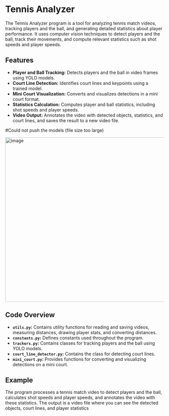# Tennis Analyzer

The Tennis Analyzer program is a tool for analyzing tennis match videos, tracking players and the ball, and generating detailed statistics about player performance. It uses computer vision techniques to detect players and the ball, track their movements, and compute relevant statistics such as shot speeds and player speeds.

## Features

- **Player and Ball Tracking:** Detects players and the ball in video frames using YOLO models.
- **Court Line Detection:** Identifies court lines and keypoints using a trained model.
- **Mini Court Visualization:** Converts and visualizes detections in a mini court format.
- **Statistics Calculation:** Computes player and ball statistics, including shot speeds and player speeds.
- **Video Output:** Annotates the video with detected objects, statistics, and court lines, and saves the result to a new video file.

#Could not push the models (file size too large)


<img width="524" alt="image" src="https://github.com/user-attachments/assets/08ca84e4-1a6e-417b-a3ec-eb715cbf0de1">


## Code Overview

- **`utils.py`:** Contains utility functions for reading and saving videos, measuring distances, drawing player stats, and converting distances.
- **`constants.py`:** Defines constants used throughout the program.
- **`trackers.py`:** Contains classes for tracking players and the ball using YOLO models.
- **`court_line_detector.py`:** Contains the class for detecting court lines.
- **`mini_court.py`:** Provides functions for converting and visualizing detections on a mini court.

## Example

The program processes a tennis match video to detect players and the ball, calculates shot speeds and player speeds, and annotates the video with these statistics. The output is a video file where you can see the detected objects, court lines, and player statistics
